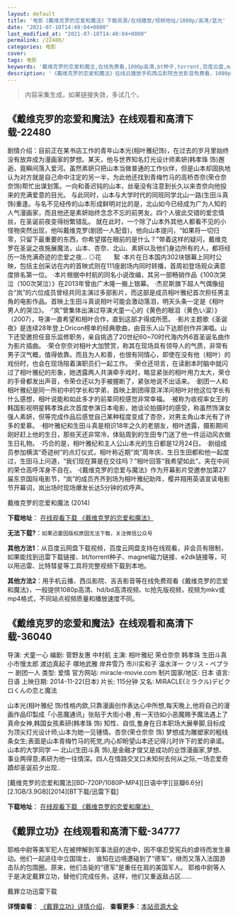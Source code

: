 ```yaml
---
layout: default
title: '电影《戴维克罗的恋爱和魔法》下载资源/在线播放/视频地址/1080p/高清/蓝光'
date: "2021-07-10T14:40:04+0800"
last_modified_at: "2021-07-10T14:40:04+0800"
permalink: /22480/
categories: 电影
cover:
tags: 电影
keywords: '戴维克罗的恋爱和魔法,在线免费看,1080p高清,bt种子,torrent,百度云盘,magnet,磁力链,迅雷下载资源'
description: '《戴维克罗的恋爱和魔法》在线云播放手机西瓜影院吉吉影音免费看，1080p高清bd/hd未删减完整版和tc抢先枪版，mkv/mp4格式，附带bt/torrent种子、magnet/磁力链、百度云盘、网盘资源迅雷下载链接'
---
```


>内容采集生成，如果链接失效，多试几个。


## 《戴维克罗的恋爱和魔法》在线观看和高清下载-22480

剧情介绍：目前正在某书店工作的青年山本光(相叶雅纪饰)，在过去的岁月里始终没有放弃成为漫画家的梦想。某天，他与世界知名灯光设计师素妍(韩孝珠 饰)邂逅，竟瞬间落入爱河。虽然素妍只把山本当做普通的工作伙伴，但是山本却固执地认为对方就是自己命中注定的另一半，为此他还找到青梅竹马的高桥杏奈(荣仓奈奈饰)帮忙出谋划策。一向和善迟钝的山本，丝毫没有注意到长久以来杏奈向他投来的充满爱意的目光。   与此同时，山本与大学时代的同班同学北山一路(生田斗真饰)重逢。与名不见经传的山本形成鲜明对比的是，北山如今已经成为广为人知的人气漫画家，而且他还是素妍始终念念不忘的前男友。四个人彼此交错的爱恋情丝，在圣诞前夜变得纷繁错乱。   就在此时，一个除了山本外其他人都看不见的小怪物突然出现，他叫戴维克罗(剧团一人配音)，他向山本提问，“如果将一切归零，只留下最重要的东西，你希望摆在眼前的是什么？”带着这样的疑问，戴维克罗在圣诞之夜施展魔法，山本、杏奈、北山、素妍以及他们身边所有的人，都将经历一场充满奇迹的恋爱之夜…   ◎花　　絮   ·本片在日本国内302块银幕上同时公映，包括主创采访在内的首映式则在111座剧场内同时转播，首周初登场观众满意度排名第一位。   ·本片根据中村航的同名小说改编，其另一部畅销作品《100次哭泣（100次哭泣）》在2013年曾由广木隆一搬上银幕。   ·杰尼斯旗下超人气偶像组合“岚”的六位成员曾经共同主演过多部影片，而这部是成员相叶雅纪首次担任男主角的电影作品。首映上生田斗真说相叶可能会激动落泪，明天头条一定是《相叶 男人的哭泣》。   ·“岚”曾集体出演过导演犬童一心的《黄色的眼泪（黄色い涙）》（2007），导演一直希望和相叶合作，直到这部才得成所愿。   ·影片主题歌《圣诞夜》是连续28年登上Oricon榜单的经典歌曲，由音乐人山下达郎创作并演唱。山下还受邀担任音乐监修职务，亲自挑选了20世纪60~70时代海内外6首圣诞名曲作为影片插曲。   ·荣仓奈奈对相叶大加赞赏，称其在现场具有领导人的气质，非常有男子汉气概，值得依靠。而且为人和善，也很有同情心，即使在没有他（相叶）的戏份时，也会在现场陪着演职员们一起工作。   ·荣仓还坦言，在读剧本时脑中就闪过了相叶雅纪的形象，她透露两人共演牵手戏时，略显紧张的相叶用力太大，荣仓的手骨都发出声音，令荣仓还以为手被握断了，紧张地说不出话来。   ·剧团一人和相叶雅纪是同一所初中的学长和学弟，首映上剧团得意洋洋问相叶对他这位学长有什么感想，相叶说能和如此多才的前辈同校感觉非常幸福。   ·被称为收视率女王的韩国影视明星韩孝珠此次首度参演日本电影，她谈论拍摄时的感受，称虽然饰演女强人素妍，但等完成作品后感觉自己某种程度变成了杏奈，对男主角山本光有了许多的爱慕。   ·相叶雅纪和生田斗真是相识18年之久的老朋友，相叶透露，摄影期间刚好赶上他的生日，那些天还非常冷，体贴周到的生田专门送了他一件运动风衣做生日礼物。   ·巧合的是，相叶雅纪和主人公山本光的生日都是12月24日。   ·剧组成员参加横滨“奇迹树”的点灯仪式，相叶称近期“岚”周年庆、生日生田都和他一起度过，生田马上问道，“我们现在算是在交往吗？”相叶回答“我希望如此”。夹在中间的荣仓高呼浑身不自在。   ·《戴维克罗的恋爱与魔法》作为开幕影片受邀参加第27届东京国际电影节，“岚”的成员齐齐到场为相叶雅纪助阵，樱井翔用英语宣读电影节开幕词，岚出场时现场爆发长达5分钟的欢呼声。


戴维克罗的恋爱和魔法 (2014)

**下载地址**： [在线观看下载 《戴维克罗的恋爱和魔法》](https://www.btbtdy.me/btdy/dy448.html) 


**无法下载?**：`如果迅雷因版权原因无法下载，关注微信公众号 `

**其他方法1**：从百度云网盘下载视频，百度云网盘支持在线观看，非会员有限制，如果能找到迅雷下载链接、bt/torrent种子、magnet磁力链接、e2dk链接等，可以用迅雷、比特彗星等工具将完整视频下载到本地。

**其他方法2**：用手机云播、西瓜影院、吉吉影音等在线免费观看《戴维克罗的恋爱和魔法》，一般提供1080p高清、hd/bd高清视频、tc抢先版视频，视频为mkv或mp4格式，不同站点视频质量和播放速度不同。


## 《戴维克罗的恋爱和魔法》在线观看和高清下载-36040

导演: 犬童一心 编剧: 菅野友惠 中村航 主演: 相叶雅纪 荣仓奈奈 韩孝珠 生田斗真 小市慢太郎 渡边真起子 塚地武雅 岸井雪乃 市川实和子 温水洋一 クリス・ペプラー 剧团一人 类型: 爱情 官方网站: miracle-movie.com 制片国家/地区: 日本 语言: 日语 上映日期: 2014-11-22(日本) 片长: 115分钟 又名: MIRACLE(ミラクル)デビクロくんの恋と魔法

山本光(相叶雅纪 饰)性格内歛,只靠漫画创作表达心中所想,每天晚上,他将自己的漫画作品印製成「小恶魔通讯」张贴于大街小巷 ,有一天彷如小恶魔赐予魔法遇上了真命女神,韩国女孩素研(韩孝珠 饰) 知性、自信,隻身在日本职场大展拳脚,目标成为顶尖灯光设计师;山本为她一见锺情。杏奈(荣仓奈奈 饰) 梦想成为雕塑家的粗线条女生;表面是山本青梅竹马的死党,内心却盼望山本还记得儿时许下的爱的承诺。山本的大学同学 — 北山(生田斗真 饰),是金融才俊又是成功的业馀漫画家,梦想、事业两得意;素研为他一往情深。四人在情路交叉口未知何去何从之际,一场恋爱奇蹟却圣诞前夕出现..


[戴维克罗的恋爱和魔法][BD-720P/1080P-MP4][日语中字][豆瓣6.6分][2.1GB/3.9GB][2014][BT下载/迅雷下载]

**下载地址**： [在线观看下载 《戴维克罗的恋爱和魔法》](https://www.btdx8.com/torrent/miracle_2014.html) 


## 《戴罪立功》在线观看和高清下载-34777

耶格中尉等美军犯人在被押解到军事法庭的途中，因不堪忍受宪兵的虐待而发生暴动。他们一起逃往中立国瑞士， 谁知在边境遭碰到了&ldquo;德军”，继而又落入法国游击队的包围圈。原来，他们击毙的&ldquo;德军”是重任在肩的美国军人。 耶格中尉等人于是决定戴罪立功，替他们完成任务。这样，他们又重返敌占区……


戴罪立功迅雷下载

**详情查看**： [《戴罪立功》详情介绍](/movie/34777/)， **查看更多**：[本站资源大全](/movie/t/all/)

